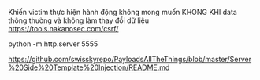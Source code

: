 Khiến victim thực hiện hành động không mong muốn 
KHONG KHI data thông thường và không làm thay đổi dữ liệu 
https://tools.nakanosec.com/csrf/

python -m http.server 5555

https://github.com/swisskyrepo/PayloadsAllTheThings/blob/master/Server%20Side%20Template%20Injection/README.md
